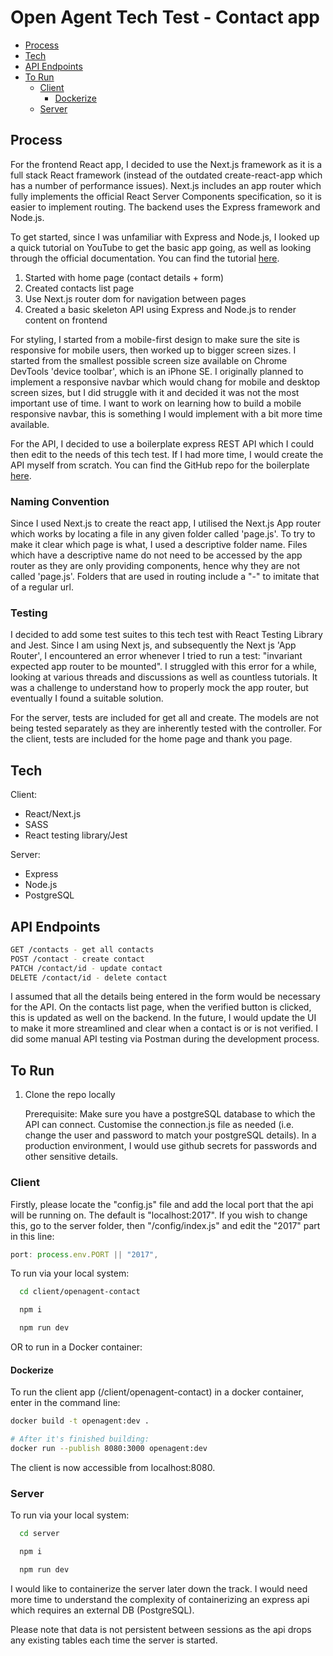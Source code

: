# Open Agent Tech Test - Contact app

- [Process](#process)
- [Tech](#tech)
- [API Endpoints](#api-endpoints)
- [To Run](#to-run)
  - [Client](#client)
    - [Dockerize](#dockerize)
  - [Server](#server)

## Process

For the frontend React app, I decided to use the Next.js framework as it is a full stack React framework (instead of the outdated create-react-app which has a number of performance issues). Next.js includes an app router which fully implements the official React Server Components specification, so it is easier to implement routing.
The backend uses the Express framework and Node.js.

To get started, since I was unfamiliar with Express and Node.js, I looked up a quick tutorial on YouTube to get the basic app going, as well as looking through the official documentation. You can find the tutorial <a href="https://www.youtube.com/watch?v=w3vs4a03y3I">here</a>.

1. Started with home page (contact details + form)
2. Created contacts list page
3. Use Next.js router dom for navigation between pages
4. Created a basic skeleton API using Express and Node.js to render content on frontend

For styling, I started from a mobile-first design to make sure the site is responsive for mobile users, then worked up to bigger screen sizes. I started from the smallest possible screen size available on Chrome DevTools 'device toolbar', which is an iPhone SE. I originally planned to implement a responsive navbar which would chang for mobile and desktop screen sizes, but I did struggle with it and decided it was not the most important use of time. I want to work on learning how to build a mobile responsive navbar, this is something I would implement with a bit more time available.

For the API, I decided to use a boilerplate express REST API which I could then edit to the needs of this tech test. If I had more time, I would create the API myself from scratch. You can find the GitHub repo for the boilerplate <a href="https://github.com/aichbauer/express-rest-api-boilerplate">here</a>.

### Naming Convention

Since I used Next.js to create the react app, I utilised the Next.js App router which works by locating a file in any given folder called 'page.js'. To try to make it clear which page is what, I used a descriptive folder name. Files which have a descriptive name do not need to be accessed by the app router as they are only providing components, hence why they are not called 'page.js'. Folders that are used in routing include a "-" to imitate that of a regular url.

### Testing

I decided to add some test suites to this tech test with React Testing Library and Jest. Since I am using Next js, and subsequently the Next js 'App Router', I encountered an error whenever I tried to run a test: "invariant expected app router to be mounted". I struggled with this error for a while, looking at various threads and discussions as well as countless tutorials. It was a challenge to understand how to properly mock the app router, but eventually I found a suitable solution.

For the server, tests are included for get all and create. The models are not being tested separately as they are inherently tested with the controller. For the client, tests are included for the home page and thank you page.

## Tech

Client:

- React/Next.js
- SASS
- React testing library/Jest

Server:

- Express
- Node.js
- PostgreSQL

## API Endpoints

```sh
GET /contacts - get all contacts
POST /contact - create contact
PATCH /contact/id - update contact
DELETE /contact/id - delete contact
```

I assumed that all the details being entered in the form would be necessary for the API. On the contacts list page, when the verified button is clicked, this is updated as well on the backend. In the future, I would update the UI to make it more streamlined and clear when a contact is or is not verified.
I did some manual API testing via Postman during the development process.

## To Run

1. Clone the repo locally

   Prerequisite: Make sure you have a postgreSQL database to which the API can connect. Customise the connection.js file as needed (i.e. change the user and password to match your postgreSQL details).
   In a production environment, I would use github secrets for passwords and other sensitive details.

### Client

Firstly, please locate the "config.js" file and add the local port that the api will be running on. The default is "localhost:2017". If you wish to change this, go to the server folder, then "/config/index.js" and edit the "2017" part in this line:

```js
port: process.env.PORT || "2017",
```

To run via your local system:

```sh
  cd client/openagent-contact

  npm i

  npm run dev
```

OR to run in a Docker container:

#### Dockerize

To run the client app (/client/openagent-contact) in a docker container, enter in the command line:

```sh
docker build -t openagent:dev .

# After it's finished building:
docker run --publish 8080:3000 openagent:dev
```

The client is now accessible from localhost:8080.

### Server

To run via your local system:

```sh
  cd server

  npm i

  npm run dev
```

I would like to containerize the server later down the track. I would need more time to understand the complexity of containerizing an express api which requires an external DB (PostgreSQL).

Please note that data is not persistent between sessions as the api drops any existing tables each time the server is started.

